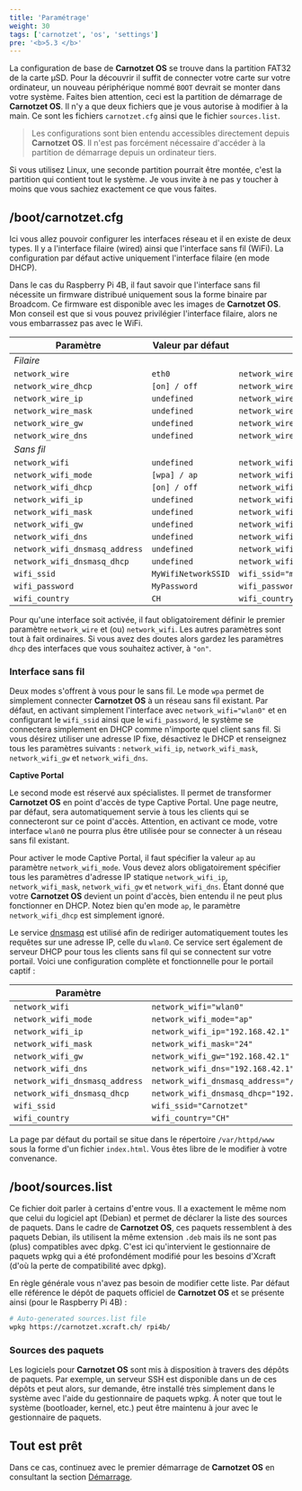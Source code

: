 ```yaml
---
title: 'Paramétrage'
weight: 30
tags: ['carnotzet', 'os', 'settings']
pre: '<b>5.3 </b>'
---
```


La configuration de base de **Carnotzet OS** se trouve dans la partition FAT32
de la carte µSD. Pour la découvrir il suffit de connecter votre carte sur votre
ordinateur, un nouveau périphérique nommé `BOOT` devrait se monter dans votre
système. Faites bien attention, ceci est la partition de démarrage de
**Carnotzet OS**. Il n'y a que deux fichiers que je vous autorise à modifier à
la main. Ce sont les fichiers `carnotzet.cfg` ainsi que le fichier
`sources.list`.

> Les configurations sont bien entendu accessibles directement depuis
> **Carnotzet OS**. Il n'est pas forcément nécessaire d'accéder à la partition
> de démarrage depuis un ordinateur tiers.

Si vous utilisez Linux, une seconde partition pourrait être montée, c'est la
partition qui contient tout le système. Je vous invite à ne pas y toucher à
moins que vous sachiez exactement ce que vous faites.

## /boot/carnotzet.cfg

Ici vous allez pouvoir configurer les interfaces réseau et il en existe de deux
types. Il y a l'interface filaire (wired) ainsi que l'interface sans fil (WiFi).
La configuration par défaut active uniquement l'interface filaire (en mode
DHCP).

Dans le cas du Raspberry Pi 4B, il faut savoir que l'interface sans fil
nécessite un firmware distribué uniquement sous la forme binaire par Broadcom.
Ce firmware est disponible avec les images de **Carnotzet OS**. Mon conseil est
que si vous pouvez privilégier l'interface filaire, alors ne vous embarrassez
pas avec le WiFi.

| Paramètre                      | Valeur par défaut   | Exemple                                                                      |
| ------------------------------ | ------------------- | ---------------------------------------------------------------------------- |
| _Filaire_                      |                     |                                                                              |
| `network_wire`                 | `eth0`              | `network_wire="eth0"`                                                        |
| `network_wire_dhcp`            | `[on] / off`        | `network_wire_dhcp="off"`                                                    |
| `network_wire_ip`              | `undefined`         | `network_wire_ip="192.168.1.100"`                                            |
| `network_wire_mask`            | `undefined`         | `network_wire_mask="24"`                                                     |
| `network_wire_gw`              | `undefined`         | `network_wire_gw="192.168.1.3"`                                              |
| `network_wire_dns`             | `undefined`         | `network_wire_dns="1.1.1.1 8.8.8.8"`                                         |
| _Sans fil_                     |                     |                                                                              |
| `network_wifi`                 | `undefined`         | `network_wifi="wlan0"`                                                       |
| `network_wifi_mode`            | `[wpa] / ap`        | `network_wifi_mode="ap"`                                                     |
| `network_wifi_dhcp`            | `[on] / off`        | `network_wifi_dhcp="off"`                                                    |
| `network_wifi_ip`              | `undefined`         | `network_wifi_ip="192.168.2.100"`                                            |
| `network_wifi_mask`            | `undefined`         | `network_wifi_mask="24"`                                                     |
| `network_wifi_gw`              | `undefined`         | `network_wifi_gw="192.168.2.1"`                                              |
| `network_wifi_dns`             | `undefined`         | `network_wifi_dns="1.1.1.1 8.8.8.8"`                                         |
| `network_wifi_dnsmasq_address` | `undefined`         | `network_wifi_dnsmasq_address="/#/192.168.42.1"`                             |
| `network_wifi_dnsmasq_dhcp`    | `undefined`         | `network_wifi_dnsmasq_dhcp="192.168.42.10,192.168.42.254,255.255.255.0,15m"` |
| `wifi_ssid`                    | `MyWifiNetworkSSID` | `wifi_ssid="maison"`                                                         |
| `wifi_password`                | `MyPassword`        | `wifi_password="1234"`                                                       |
| `wifi_country`                 | `CH`                | `wifi_country="GB"`                                                          |

Pour qu'une interface soit activée, il faut obligatoirement définir le premier
paramètre `network_wire` et (ou) `network_wifi`. Les autres paramètres sont tout
à fait ordinaires. Si vous avez des doutes alors gardez les paramètres `dhcp`
des interfaces que vous souhaitez activer, à `"on"`.

### Interface sans fil

Deux modes s'offrent à vous pour le sans fil. Le mode `wpa` permet de simplement
connecter **Carnotzet OS** à un réseau sans fil existant. Par défaut, en
activant simplement l'interface avec `network_wifi="wlan0"` et en configurant le
`wifi_ssid` ainsi que le `wifi_password`, le système se connectera simplement en
DHCP comme n'importe quel client sans fil. Si vous désirez utiliser une adresse
IP fixe, désactivez le DHCP et renseignez tous les paramètres suivants :
`network_wifi_ip`, `network_wifi_mask`, `network_wifi_gw` et `network_wifi_dns`.

**Captive Portal**

Le second mode est réservé aux spécialistes. Il permet de transformer
**Carnotzet OS** en point d'accès de type Captive Portal. Une page neutre, par
défaut, sera automatiquement servie à tous les clients qui se connecteront sur
ce point d'accès. Attention, en activant ce mode, votre interface `wlan0` ne
pourra plus être utilisée pour se connecter à un réseau sans fil existant.

Pour activer le mode Captive Portal, il faut spécifier la valeur `ap` au
paramètre `network_wifi_mode`. Vous devez alors obligatoirement spécifier tous
les paramètres d'adresse IP statique `network_wifi_ip`, `network_wifi_mask`,
`network_wifi_gw` et `network_wifi_dns`. Étant donné que votre **Carnotzet OS**
devient un point d'accès, bien entendu il ne peut plus fonctionner en DHCP.
Notez bien qu'en mode `ap`, le paramètre `network_wifi_dhcp` est simplement
ignoré.

Le service [dnsmasq] est utilisé afin de rediriger automatiquement toutes les
requêtes sur une adresse IP, celle du `wlan0`. Ce service sert également de
serveur DHCP pour tous les clients sans fil qui se connectent sur votre portail.
Voici une configuration complète et fonctionnelle pour le portail captif :

| Paramètre                      | Exemple                                                                      |
| ------------------------------ | ---------------------------------------------------------------------------- |
| `network_wifi`                 | `network_wifi="wlan0"`                                                       |
| `network_wifi_mode`            | `network_wifi_mode="ap"`                                                     |
| `network_wifi_ip`              | `network_wifi_ip="192.168.42.1"`                                             |
| `network_wifi_mask`            | `network_wifi_mask="24"`                                                     |
| `network_wifi_gw`              | `network_wifi_gw="192.168.42.1"`                                             |
| `network_wifi_dns`             | `network_wifi_dns="192.168.42.1"`                                            |
| `network_wifi_dnsmasq_address` | `network_wifi_dnsmasq_address="/#/192.168.42.1"`                             |
| `network_wifi_dnsmasq_dhcp`    | `network_wifi_dnsmasq_dhcp="192.168.42.10,192.168.42.254,255.255.255.0,15m"` |
| `wifi_ssid`                    | `wifi_ssid="Carnotzet"`                                                      |
| `wifi_country`                 | `wifi_country="CH"`                                                          |

La page par défaut du portail se situe dans le répertoire `/var/httpd/www` sous
la forme d'un fichier `index.html`. Vous êtes libre de le modifier à votre
convenance.

## /boot/sources.list

Ce fichier doit parler à certains d'entre vous. Il a exactement le même nom que
celui du logiciel apt (Debian) et permet de déclarer la liste des sources de
paquets. Dans le cadre de **Carnotzet OS**, ces paquets ressemblent à des
paquets Debian, ils utilisent la même extension `.deb` mais ils ne sont pas
(plus) compatibles avec dpkg. C'est ici qu'intervient le gestionnaire de paquets
wpkg qui a été profondément modifié pour les besoins d'Xcraft (d'où la perte de
compatibilité avec dpkg).

En règle générale vous n'avez pas besoin de modifier cette liste. Par défaut
elle référence le dépôt de paquets officiel de **Carnotzet OS** et se présente
ainsi (pour le Raspberry Pi 4B) :

```sh
# Auto-generated sources.list file
wpkg https://carnotzet.xcraft.ch/ rpi4b/
```

### Sources des paquets

Les logiciels pour **Carnotzet OS** sont mis à disposition à travers des dépôts
de paquets. Par exemple, un serveur SSH est disponible dans un de ces dépôts et
peut alors, sur demande, être installé très simplement dans le système avec
l'aide du gestionnaire de paquets wpkg. À noter que tout le système (bootloader,
kernel, etc.) peut être maintenu à jour avec le gestionnaire de paquets.

## Tout est prêt

Dans ce cas, continuez avec le premier démarrage de **Carnotzet OS** en
consultant la section [Démarrage](/carnotzet/04.bootstrap.md).

[dnsmasq]: https://dnsmasq.org/doc.html
